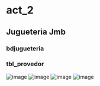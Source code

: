 # act_2
## Jugueteria Jmb
### bdjugueteria
### tbl_provedor

![image](https://github.com/jimebau/act_/assets/143548070/a713794c-0511-4682-bf44-00eeb95d18fe)
![image](https://github.com/jimebau/act_/assets/143548070/e45ed7f7-2f7a-46de-8f06-c669288e9458)
![image](https://github.com/jimebau/act_/assets/143548070/fb8f4b8a-2638-4662-81b3-5718e3b21075)
![image](https://github.com/jimebau/act_/assets/143548070/8efefc88-c1fa-47ae-9704-5161223a853b)

